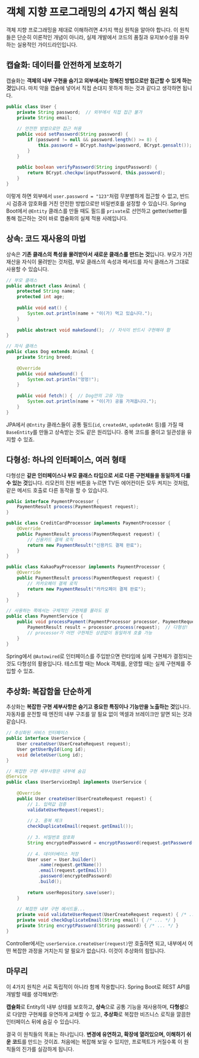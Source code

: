 
# 객체 지향 프로그래밍의 4가지 핵심 원칙

객체 지향 프로그래밍을 제대로 이해하려면 4가지 핵심 원칙을 알아야 합니다. 이 원칙들은 단순히 이론적인 개념이 아니라, 실제 개발에서 코드의 품질과 유지보수성을 좌우하는 실용적인 가이드라인입니다.

## 캡슐화: 데이터를 안전하게 보호하기

캡슐화는 **객체의 내부 구현을 숨기고 외부에서는 정해진 방법으로만 접근할 수 있게 하는 것**입니다. 마치 약을 캡슐에 넣어서 직접 손대지 못하게 하는 것과 같다고 생각하면 됩니다.

```java
public class User {
    private String password;  // 외부에서 직접 접근 불가
    private String email;
    
    // 안전한 방법으로만 접근 허용
    public void setPassword(String password) {
        if (password != null && password.length() >= 8) {
            this.password = BCrypt.hashpw(password, BCrypt.gensalt());
        }
    }
    
    public boolean verifyPassword(String inputPassword) {
        return BCrypt.checkpw(inputPassword, this.password);
    }
}
```

이렇게 하면 외부에서 `user.password = "123"`처럼 무분별하게 접근할 수 없고, 반드시 검증과 암호화를 거친 안전한 방법으로만 비밀번호를 설정할 수 있습니다. Spring Boot에서 `@Entity` 클래스를 만들 때도 필드를 `private`로 선언하고 getter/setter를 통해 접근하는 것이 바로 캡슐화의 실제 적용 사례입니다.

## 상속: 코드 재사용의 마법

상속은 **기존 클래스의 특성을 물려받아서 새로운 클래스를 만드는 것**입니다. 부모가 가진 재산을 자식이 물려받는 것처럼, 부모 클래스의 속성과 메서드를 자식 클래스가 그대로 사용할 수 있습니다.

```java
// 부모 클래스
public abstract class Animal {
    protected String name;
    protected int age;
    
    public void eat() {
        System.out.println(name + "이(가) 먹고 있습니다.");
    }
    
    public abstract void makeSound();  // 자식이 반드시 구현해야 함
}

// 자식 클래스
public class Dog extends Animal {
    private String breed;
    
    @Override
    public void makeSound() {
        System.out.println("멍멍!");
    }
    
    public void fetch() {  // Dog만의 고유 기능
        System.out.println(name + "이(가) 공을 가져옵니다.");
    }
}
```

JPA에서 `@Entity` 클래스들이 공통 필드(`id`, `createdAt`, `updatedAt` 등)를 가질 때 `BaseEntity`를 만들고 상속받는 것도 같은 원리입니다. 중복 코드를 줄이고 일관성을 유지할 수 있죠.

## 다형성: 하나의 인터페이스, 여러 형태

다형성은 **같은 인터페이스나 부모 클래스 타입으로 서로 다른 구현체들을 동일하게 다룰 수 있는 것**입니다. 리모컨의 전원 버튼을 누르면 TV든 에어컨이든 모두 켜지는 것처럼, 같은 메서드 호출로 다른 동작을 할 수 있습니다.

```java
public interface PaymentProcessor {
    PaymentResult process(PaymentRequest request);
}

public class CreditCardProcessor implements PaymentProcessor {
    @Override
    public PaymentResult process(PaymentRequest request) {
        // 신용카드 결제 로직
        return new PaymentResult("신용카드 결제 완료");
    }
}

public class KakaoPayProcessor implements PaymentProcessor {
    @Override
    public PaymentResult process(PaymentRequest request) {
        // 카카오페이 결제 로직
        return new PaymentResult("카카오페이 결제 완료");
    }
}

// 사용하는 쪽에서는 구체적인 구현체를 몰라도 됨
public class PaymentService {
    public void processPayment(PaymentProcessor processor, PaymentRequest request) {
        PaymentResult result = processor.process(request);  // 다형성!
        // processor가 어떤 구현체든 상관없이 동일하게 호출 가능
    }
}
```

Spring에서 `@Autowired`로 인터페이스를 주입받으면 런타임에 실제 구현체가 결정되는 것도 다형성의 활용입니다. 테스트할 때는 Mock 객체를, 운영할 때는 실제 구현체를 주입할 수 있죠.

## 추상화: 복잡함을 단순하게

추상화는 **복잡한 구현 세부사항은 숨기고 중요한 특징이나 기능만을 노출하는 것**입니다. 자동차를 운전할 때 엔진의 내부 구조를 알 필요 없이 엑셀과 브레이크만 알면 되는 것과 같습니다.

```java
// 추상화된 서비스 인터페이스
public interface UserService {
    User createUser(UserCreateRequest request);
    User getUserById(Long id);
    void deleteUser(Long id);
}

// 복잡한 구현 세부사항은 내부에 숨김
@Service
public class UserServiceImpl implements UserService {
    
    @Override
    public User createUser(UserCreateRequest request) {
        // 1. 입력값 검증
        validateUserRequest(request);
        
        // 2. 중복 체크
        checkDuplicateEmail(request.getEmail());
        
        // 3. 비밀번호 암호화
        String encryptedPassword = encryptPassword(request.getPassword());
        
        // 4. 데이터베이스 저장
        User user = User.builder()
            .name(request.getName())
            .email(request.getEmail())
            .password(encryptedPassword)
            .build();
            
        return userRepository.save(user);
    }
    
    // 복잡한 내부 구현 메서드들...
    private void validateUserRequest(UserCreateRequest request) { /* ... */ }
    private void checkDuplicateEmail(String email) { /* ... */ }
    private String encryptPassword(String password) { /* ... */ }
}
```

Controller에서는 `userService.createUser(request)`만 호출하면 되고, 내부에서 어떤 복잡한 과정을 거치는지 알 필요가 없습니다. 이것이 추상화의 힘입니다.

## 마무리

이 4가지 원칙은 서로 독립적이 아니라 함께 작용합니다. Spring Boot로 REST API를 개발할 때를 생각해보면:

**캡슐화**로 Entity의 내부 상태를 보호하고, **상속**으로 공통 기능을 재사용하며, **다형성**으로 다양한 구현체를 유연하게 교체할 수 있고, **추상화**로 복잡한 비즈니스 로직을 깔끔한 인터페이스 뒤에 숨길 수 있습니다.

결국 이 원칙들의 목표는 하나입니다. **변경에 유연하고, 확장에 열려있으며, 이해하기 쉬운 코드**를 만드는 것이죠. 처음에는 복잡해 보일 수 있지만, 프로젝트가 커질수록 이 원칙들의 진가를 실감하게 됩니다.

